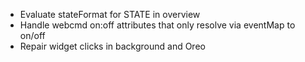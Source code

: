 * Evaluate stateFormat for STATE in overview
* Handle webcmd on:off attributes that only resolve via eventMap to on/off
* Repair widget clicks in background and Oreo